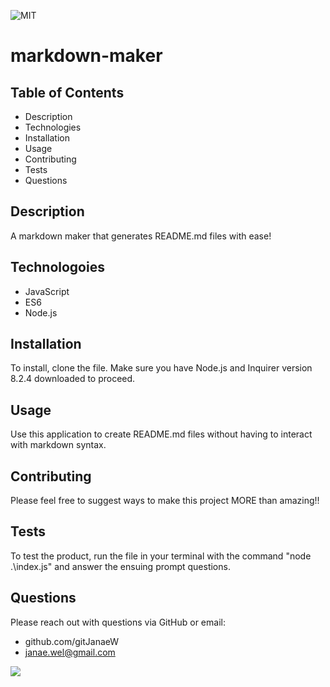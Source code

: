 
![MIT](https://img.shields.io/static/v1?label=license&message=MIT&color=brightgreen&style=plastic)
    
# markdown-maker
    
## Table of Contents

- Description
- Technologies
- Installation
- Usage
- Contributing
- Tests
- Questions
  
## Description

A markdown maker that generates README.md files with ease!

## Technologoies
- JavaScript
 - ES6
 - Node.js

## Installation

To install, clone the file. Make sure you have Node.js and Inquirer version 8.2.4 downloaded to proceed.

## Usage

Use this application to create README.md files without having to interact with markdown syntax.

## Contributing

Please feel free to suggest ways to make this project MORE than amazing!!

## Tests

To test the product, run the file in your terminal with the command "node .\index.js" and answer the ensuing prompt questions.

## Questions

Please reach out with questions via GitHub or email:
- github.com/gitJanaeW
- janae.wel@gmail.com

![](./images/READMEdemo.gif)